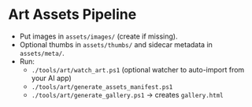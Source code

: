 # Art Assets Pipeline

- Put images in `assets/images/` (create if missing).
- Optional thumbs in `assets/thumbs/` and sidecar metadata in `assets/meta/`.
- Run:
  - `./tools/art/watch_art.ps1` (optional watcher to auto-import from your AI app)
  - `./tools/art/generate_assets_manifest.ps1`
  - `./tools/art/generate_gallery.ps1` → creates `gallery.html`
